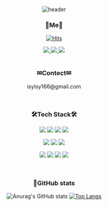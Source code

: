 <div align="center">

![header](https://capsule-render.vercel.app/api?type=waving&color=gradient&height=260&section=header&text=Welcome👋&fontSize=90)

### 🍒Me🍒
[![Hits](https://hits.seeyoufarm.com/api/count/incr/badge.svg?url=https%3A%2F%2Fgithub.com%2Fisylsy166%2Fhit-counter&count_bg=%23FFB6B6&title_bg=%239C9C9C&icon=baidu.svg&icon_color=%23FFFFFF&title=Hi&edge_flat=false)](https://hits.seeyoufarm.com)
 <div>
   <a href="https://sy-blog.tistory.com/" target="_blank">
   <img src="https://img.shields.io/badge/Blog-466BB0?style=for-the-badge&logo=Blogger&logoColor=white"/>

   <a href="https://www.instagram.com/__soyeon2_/" target="_blank">
    <img src="https://img.shields.io/badge/instagram-EF2D5E?style=for-the-badge&logo=Instagram&logoColor=white"/>
   </a>
  
   <a href="https://github.com/isylsy166" target="_blank">
    <img src="https://img.shields.io/badge/github-181717?style=for-the-badge&logo=Github&logoColor=white"/>
   </a>
</div>

<br/>

### ✉Contect✉
<p>isylsy166@gmail.com</p>

<br/>

### 🛠Tech Stack🛠
<div>
<p>
  <img src="https://img.shields.io/badge/HTML-E34F26?style=for-the-badge&logo=Html5&logoColor=white"/>
  <img src="https://img.shields.io/badge/CSS-3DAD4B?style=for-the-badge&logo=Css3&logoColor=white"/>
  <img src="https://img.shields.io/badge/JavaScript-F7DF1E?style=for-the-badge&logo=javascript&logoColor=black"/>
 <img src="https://img.shields.io/badge/typescript-3178C6?style=for-the-badge&logo=typescript&logoColor=white"/>
</p>

<p>    
   <img src="https://img.shields.io/badge/react-61DAFB?style=for-the-badge&logo=react&logoColor=blue"/>
   <img src="https://img.shields.io/badge/next.js-8D5A9E?style=for-the-badge&logo=nextdotjs&logoColor=white"/>
   <img src="https://img.shields.io/badge/graphql-E10098?style=for-the-badge&logo=graphql&logoColor=white"/>
</p>

<p>
  <img src="https://img.shields.io/badge/JAVA-007396?style=for-the-badge&logo=java&logoColor=white">
  <img src="https://img.shields.io/badge/Spring-6DB33F?style=for-the-badge&logo=Spring&logoColor=white">
  <img src="https://img.shields.io/badge/mysql-4479A1?style=for-the-badge&logo=mysql&logoColor=white">
  <img src="https://img.shields.io/badge/mariaDB-003545?style=for-the-badge&logo=mariaDB&logoColor=white">
</p>
 
</div>

<br/>

### 🌱GitHub stats
 ![Anurag's GitHub stats](https://github-readme-stats.vercel.app/api?username=isylsy166&show_icons=true&theme=dracula)
 [![Top Langs](https://github-readme-stats.vercel.app/api/top-langs/?username=isylsy166&layout=compact&theme=dracula&langs_count=4)](https://github.com/anuraghazra/github-readme-stats)

   
</div>




